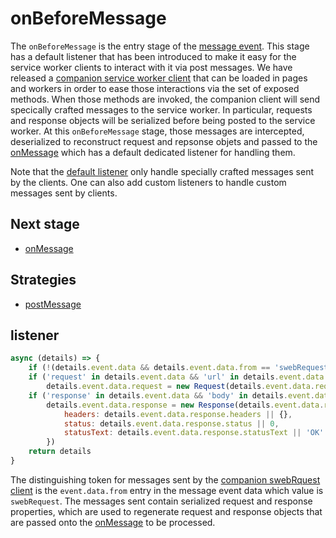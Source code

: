 # onBeforeMessage
The `onBeforeMessage` is the entry stage of the [message event](../events/message.md).
This stage has a default listener that has been introduced to make it easy for the service worker clients to interact with it via post messages. We have released a [companion service worker client](../lib/swrclient.js) that can be loaded in pages and workers in order to ease those interactions via the set of exposed methods. When those methods are invoked, the companion client will send specically crafted messages to the service worker. In particular, requests and response objects will be serialized before being posted to the service worker. At this `onBeforeMessage` stage, those messages are intercepted, deserialized to reconstruct request and repsonse objets and passed to the [onMessage](onMessage.md) which has a default dedicated listener for handling them. 

Note that the [default listener](#listener) only handle specially crafted messages sent by the clients. One can also add custom listeners to handle custom messages sent by clients. 


## Next stage
- [onMessage](onMessage.md)

## Strategies
- [postMessage](../strategies/postMessage.md)


## listener
```javascript
async (details) => {
    if (!(details.event.data && details.event.data.from == 'swebRequest')) return details;
    if ('request' in details.event.data && 'url' in details.event.data.request)
        details.event.data.request = new Request(details.event.data.request.url, details.event.data.request.init)
    if ('response' in details.event.data && 'body' in details.event.data.response)
        details.event.data.response = new Response(details.event.data.response.body, { 
            headers: details.event.data.response.headers || {},
            status: details.event.data.response.status || 0,
            statusText: details.event.data.response.statusText || 'OK'
        })
    return details
}
```
The distinguishing token for messages sent by the [companion swebRquest client](../utils/swrclient.md) is the `event.data.from` entry  in the message event data which value is `swebRequest`. The messages sent  contain serialized request and response properties, which are used to regenerate request and response objects that are passed onto the [onMessage](onMessage.md) to be processed. 
